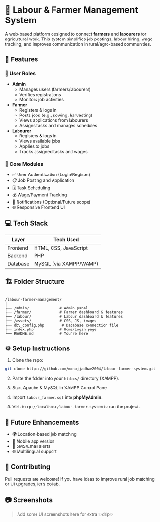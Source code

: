 # 🌾 Labour & Farmer Management System

A web-based platform designed to connect **farmers** and **labourers** for agricultural work. This system simplifies job postings, labour hiring, wage tracking, and improves communication in rural/agro-based communities.

## 🚀 Features

### 👤 User Roles
- **Admin**
  - Manages users (farmers/labourers)
  - Verifies registrations
  - Monitors job activities
- **Farmer**
  - Registers & logs in
  - Posts jobs (e.g., sowing, harvesting)
  - Views applications from labourers
  - Assigns tasks and manages schedules
- **Labourer**
  - Registers & logs in
  - Views available jobs
  - Applies to jobs
  - Tracks assigned tasks and wages

### 📲 Core Modules
- ✅ User Authentication (Login/Register)
- 📋 Job Posting and Application
- 🗓️ Task Scheduling
- 💰 Wage/Payment Tracking
- 🔔 Notifications (Optional/Future scope)
- 🌐 Responsive Frontend UI

## 💻 Tech Stack

| Layer        | Tech Used            |
|--------------|----------------------|
| Frontend     | HTML, CSS, JavaScript |
| Backend      | PHP                  |
| Database     | MySQL (via XAMPP/WAMP) |

## 🏗️ Folder Structure

```

/labour-farmer-management/
│
├── /admin/              # Admin panel
├── /farmer/             # Farmer dashboard & features
├── /labour/             # Labour dashboard & features
├── /assets/             # CSS, JS, images
├── db\_config.php        # Database connection file
├── index.php            # Home/Login page
└── README.md            # You're here!

````

## ⚙️ Setup Instructions

1. Clone the repo:
```bash
git clone https://github.com/manojjadhav2004/labour-farmer-system.git
````

2. Paste the folder into your `htdocs/` directory (XAMPP).

3. Start Apache & MySQL in XAMPP Control Panel.

4. Import `labour_farmer.sql` into **phpMyAdmin**.

5. Visit `http://localhost/labour-farmer-system` to run the project.

## 🧠 Future Enhancements

* 🌍 Location-based job matching
* 📱 Mobile app version
* 📨 SMS/Email alerts
* 🌐 Multilingual support

## 🤝 Contributing

Pull requests are welcome! If you have ideas to improve rural job matching or UI upgrades, let’s collab.

## 📷 Screenshots

> Add some UI screenshots here for extra ✨drip✨



